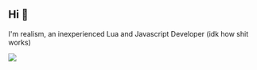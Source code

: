 ## Hi 👋
I'm realism, an inexperienced Lua and Javascript Developer
(idk how shit works)















![](https://github-readme-stats.vercel.app/api?username=realism777&show_icons=true&theme=tokyonight)
